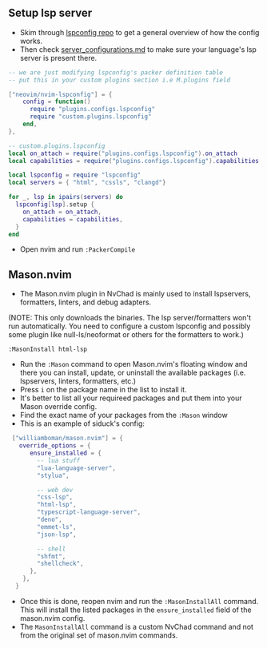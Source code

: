 ## Setup lsp server

- Skim through [lspconfig repo](https://github.com/neovim/nvim-lspconfig) to get a general overview of how the config works.
- Then check [server_configurations.md](https://github.com/neovim/nvim-lspconfig/blob/master/doc/server_configurations.md) to make sure your language's lsp server is present there.

```lua
-- we are just modifying lspconfig's packer definition table
-- put this in your custom plugins section i.e M.plugins field 

["neovim/nvim-lspconfig"] = {
    config = function()
      require "plugins.configs.lspconfig"
      require "custom.plugins.lspconfig"
    end,
},
```

```lua
-- custom.plugins.lspconfig
local on_attach = require("plugins.configs.lspconfig").on_attach
local capabilities = require("plugins.configs.lspconfig").capabilities

local lspconfig = require "lspconfig"
local servers = { "html", "cssls", "clangd"}

for _, lsp in ipairs(servers) do
  lspconfig[lsp].setup {
    on_attach = on_attach,
    capabilities = capabilities,
  }
end
```
- Open nvim and run `:PackerCompile`

## Mason.nvim

- The Mason.nvim plugin in NvChad is mainly used to install lspservers, formatters, linters, and debug adapters. 

(NOTE: This only downloads the binaries. The lsp server/formatters won't run automatically. You need to configure a custom lspconfig and possibly some plugin like null-ls/neoformat or others for the formatters to work.)

```
:MasonInstall html-lsp 
```

- Run the `:Mason` command to open Mason.nvim's floating window and there you can install, update, or uninstall the available packages (i.e. lspservers, linters, formatters, etc.)
- Press `i` on the package name in the list to install it.
- It's better to list all your requireed packages and put them into your Mason override config.
- Find the exact name of your packages from the `:Mason` window
- This is an example of siduck's config:

```lua
 ["williamboman/mason.nvim"] = {
   override_options = {
      ensure_installed = {
        -- lua stuff
        "lua-language-server",
        "stylua",

        -- web dev
        "css-lsp",
        "html-lsp",
        "typescript-language-server",
        "deno",
        "emmet-ls",
        "json-lsp",

        -- shell
        "shfmt",
        "shellcheck",
      },
    },
  }
```

- Once this is done, reopen nvim and run the `:MasonInstallAll` command. This will install the listed packages in the `ensure_installed` field of the mason.nvim config.
- The `MasonInstallAll` command is a custom NvChad command and not from the original set of mason.nvim commands. 
